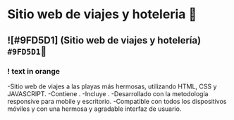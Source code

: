 # Sitio web de viajes y hoteleria   🌊
## ![#9FD5D1] (Sitio web de viajes y hotelería) `#9FD5D1`🌊
### ! text in orange

-Sitio web de viajes a las playas más hermosas, utilizando HTML, CSS y JAVASCRIPT.
-Contiene .
-Incluye .
-Desarrollado con la metodología responsive para mobile y escritorio.
-Compatible con todos los dispositivos móviles y con una hermosa y agradable interfaz de usuario.
